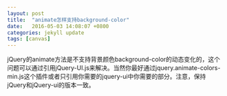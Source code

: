 ```yaml
---
layout: post
title:  "animate怎样支持background-color"
date:   2016-05-03 14:08:07 +0800
categories: jekyll update
tags: [canvas]
---
```

jQuery的animate方法是不支持背景颜色background-color的动态变化的，这个问题可以通过引用jQuery-UI.js来解决。当然你最好通过jquery.animate-colors-min.js这个插件或者只引用你需要的jquery-ui中你需要的部分。注意，保持jQuery和jQuery-ui的版本一致。